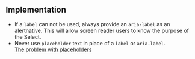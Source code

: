 ## Implementation

- If a `label` can not be used, always provide an `aria-label` as an alertnative. This will allow screen reader users to know the purpose of the Select.
- Never use `placeholder` text in place of a `label` or `aria-label`.<br />[The problem with placeholders](https://www.deque.com/blog/accessible-forms-the-problem-with-placeholders)
